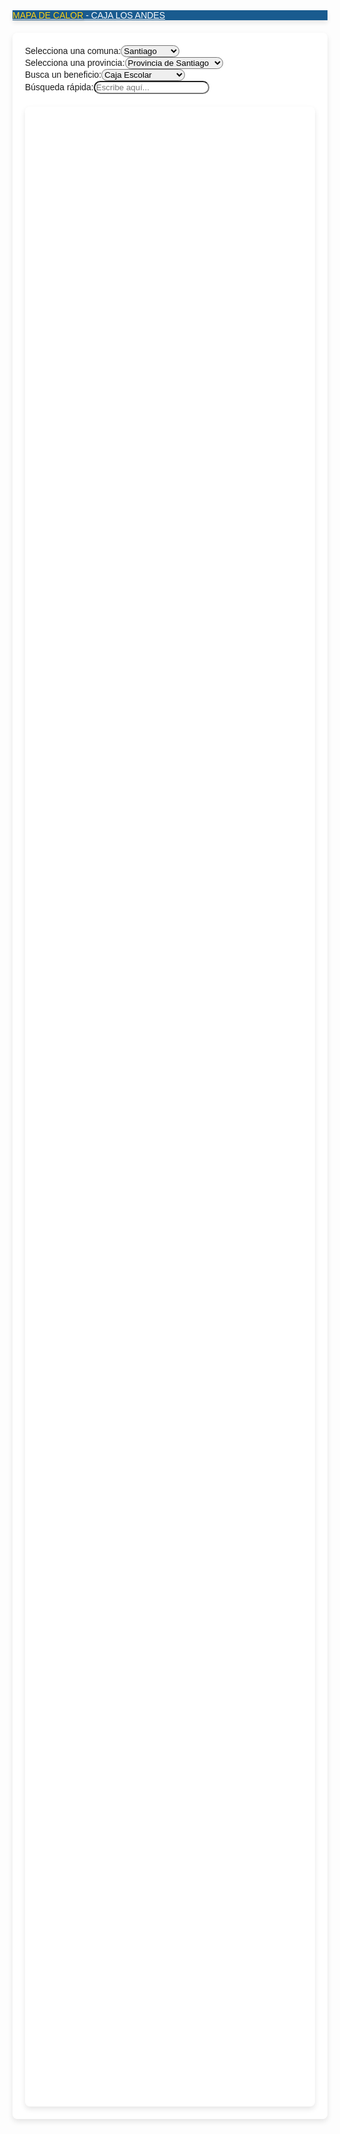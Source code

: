 <!DOCTYPE html>
<html lang="es">
<head>
<meta charset="UTF-8">
<meta name="viewport" content="width=device-width, initial-scale=1.0">
<title>Mapa de Calor - Caja Los Andes</title>
<script src="https://maps.googleapis.com/maps/api/js?key=AIzaSyA9-bmvA0sT-x-FVC3dTqxua81F6uUxAl4&libraries=visualization"></script>
<link rel="stylesheet" href="https://maxcdn.bootstrapcdn.com/bootstrap/4.5.2/css/bootstrap.min.css">
<link rel="stylesheet" href="https://cdnjs.cloudflare.com/ajax/libs/font-awesome/5.15.1/css/all.min.css">
<style>body {font-family: 'Arial', sans-serif; background-image: url('https://upload.wikimedia.org/wikipedia/commons/thumb/3/34/Logotipo_Caja_Los_Andes.svg/2560px-Logotipo_Caja_Los_Andes.svg.png'); background-repeat: no-repeat; background-size: cover; background-position: center center;}.navbar {background-color: #014a84; opacity: 0.9; box-shadow: 0 4px 8px rgba(0,0,0,0.1);}.navbar-brand {color: white !important;}#title {color: #FFD100; text-shadow: 1px 1px 3px rgba(0,0,0,0.3);}#map {height: 80vh; width: 100%; margin-top: 20px; border-radius: 8px; box-shadow: 0 4px 8px rgba(0,0,0,0.1);}.container {background-color: rgba(255, 255, 255, 0.9); padding: 20px; border-radius: 8px; margin-top: 20px; box-shadow: 0 4px 8px rgba(0,0,0,0.1);}select, input[type="text"] {border-radius: 20px !important; transition: all 0.3s;}select:focus, input[type="text"]:focus {box-shadow: 0 0 10px rgba(1,74,132,0.5) !important; border: 1px solid #014a84 !important;}</style>
</head>
<body>
<nav class="navbar navbar-expand-lg navbar-dark"><a class="navbar-brand" href="#"><span id="title">MAPA DE CALOR</span> - CAJA LOS ANDES</a></nav>
<div class="container">
<div class="row"><div class="col-md-3"><label for="comunas"><i class="fas fa-city"></i> Selecciona una comuna:</label><select class="form-control" id="comunas"><option>Santiago</option><option>Providencia</option><option>Las Condes</option><option>Frutillar</option><option>Temuco</option></select></div><div class="col-md-3"><label for="provincias"><i class="fas fa-map-marked-alt"></i> Selecciona una provincia:</label><select class="form-control" id="provincias"><option>Provincia de Santiago</option><option>Provincia de Cordillera</option></select></div><div class="col-md-3"><label for="beneficios"><i class="fas fa-gift"></i> Busca un beneficio:</label><select class="form-control" id="beneficios"><option>Caja Escolar</option><option>Primera Caja</option><option>Bodas de Plata</option><option>PSP Farmacias</option><option>Beneficio Dental60</option></select></div><div class="col-md-3"><label for="search"><i class="fas fa-search"></i> Búsqueda rápida:</label><input type="text" class="form-control" id="search" placeholder="Escribe aquí..."></div></div>
<div id="map"></div>
</div>
<script>var heatmap;function initMap() {var map = new google.maps.Map(document.getElementById('map'), {zoom: 13, center: {lat: -33.45, lng: -70.65}, mapTypeId: 'roadmap'});heatmap = new google.maps.visualization.HeatmapLayer({data: []});heatmap.setMap(map);}function fetchBeneficiosData() {fetch('/getBeneficiosData').then(response => response.json()).then(data => {let heatmapData = data.map(item => {return {location: new google.maps.LatLng(item.latitud, item.longitud), weight: item.S_persona};});heatmap.setData(heatmapData);}).catch(error => {console.error('Error fetching data:', error);});}google.maps.event.addDomListener(window, 'load', function() {initMap();fetchBeneficiosData();});</script>
</body>
</html>




